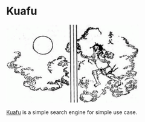 # Kuafu

![](kuafu.gif)

[Kuafu](https://en.wikipedia.org/wiki/Kua_Fu) is a simple search engine for simple use case.

